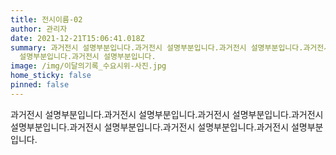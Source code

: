 ```yaml
---
title: 전시이름-02
author: 관리자
date: 2021-12-21T15:06:41.018Z
summary: 과거전시 설명부분입니다.과거전시 설명부분입니다.과거전시 설명부분입니다.과거전시 설명부분입니다.과거전시 설명부분입니다.과거전시
  설명부분입니다.과거전시 설명부분입니다.
image: /img/이달의기록_수요시위-사진.jpg
home_sticky: false
pinned: false
---
```

과거전시 설명부분입니다.과거전시 설명부분입니다.과거전시 설명부분입니다.과거전시 설명부분입니다.과거전시 설명부분입니다.과거전시 설명부분입니다.과거전시 설명부분입니다.